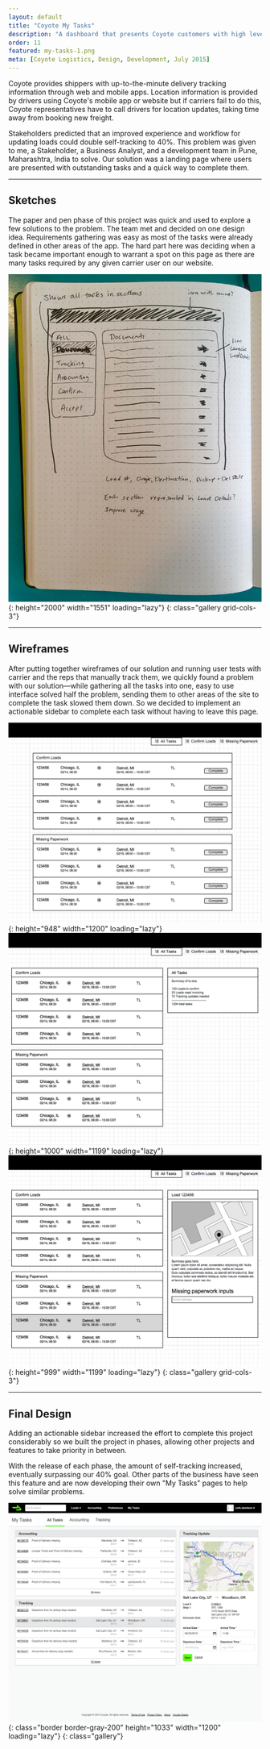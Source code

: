 ```yaml
---
layout: default
title: "Coyote My Tasks"
description: "A dashboard that presents Coyote customers with high level freight information, tasks and todo items, and a quick way to complete them."
order: 11
featured: my-tasks-1.png
meta: [Coyote Logistics, Design, Development, July 2015]
---
```


Coyote provides shippers with up-to-the-minute delivery tracking information through web and mobile apps. Location information is provided by drivers using Coyote's mobile app or website but if carriers fail to do this, Coyote representatives have to call drivers for location updates, taking time away from booking new freight.

Stakeholders predicted that an improved experience and workflow for updating loads could double self-tracking to 40%. This problem was given to me, a Stakeholder, a Business Analyst, and a development team in Pune, Maharashtra, India to solve. Our solution was a landing page where users are presented with outstanding tasks and a quick way to complete them.

---

## Sketches

The paper and pen phase of this project was quick and used to explore a few solutions to the problem. The team met and decided on one design idea. Requirements gathering was easy as most of the tasks were already defined in other areas of the app. The hard part here was deciding when a task became important enough to warrant a spot on this page as there are many tasks required by any given carrier user on our website.

![My Tasks Sketch 1](/images/projects/my-tasks-sketch-1.jpg){: height="2000" width="1551" loading="lazy"}
{: class="gallery grid-cols-3"}

---

## Wireframes

After putting together wireframes of our solution and running user tests with carrier and the reps that manually track them, we quickly found a problem with our solution—while gathering all the tasks into one, easy to use interface solved half the problem, sending them to other areas of the site to complete the task slowed them down. So we decided to implement an actionable sidebar to complete each task without having to leave this page.


![My Tasks Wireframe 1](/images/projects/my-tasks-wf-0.png){: height="948" width="1200" loading="lazy"}
![My Tasks Wireframe 2](/images/projects/my-tasks-wf-1.png){: height="1000" width="1199" loading="lazy"}
![My Tasks Wireframe 3](/images/projects/my-tasks-wf-2.png){: height="999" width="1199" loading="lazy"}
{: class="gallery grid-cols-3"}

---

## Final Design

Adding an actionable sidebar increased the effort to complete this project considerably so we built the project in phases, allowing other projects and features to take priority in between.

With the release of each phase, the amount of self-tracking increased, eventually surpassing our 40% goal. Other parts of the business have seen this feature and are now developing their own "My Tasks" pages to help solve similar problems.

![Coyote My Tasks Final](/images/projects/my-tasks-1.png){: class="border border-gray-200" height="1033" width="1200" loading="lazy"}
{: class="gallery"}
